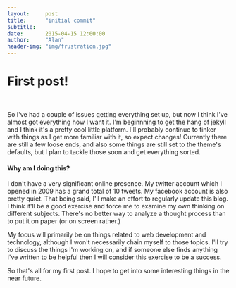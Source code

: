 ```yaml
---
layout:     post
title:      "initial commit"
subtitle:   
date:       2015-04-15 12:00:00
author:     "Alan"
header-img: "img/frustration.jpg"
---
```


<h1>First post!</h1> <br>


<p>So I've had a couple of issues getting everything set up, but now I think I've almost got everything how I want it. I'm beginnning to get the hang of jekyll and I think it's a pretty cool little platform. I'll probably continue to tinker with things as I get more familiar with it, so expect changes! Currently there are still a few loose ends, and also some things are still set to the theme's defaults, but I plan to tackle those soon and get everything sorted.</p>

<h4>Why am I doing this?</h4>

<p>I don't have a very significant online presence. My twitter account which I opened in 2009 has a grand total of 10 tweets. My facebook account is also pretty quiet. That being said, I'll make an effort to regularly update this blog. I think it'll be a good exercise and force me to examine my own thinking on different subjects. There's no better way to analyze a thought process than to put it on paper (or on screen rather.)<p>

<p>My focus will primarily be on things related to web development and technology, although I won't necessarily chain myself to those topics. I'll try to discuss the things I'm working on, and if someone else finds anything I've written to be helpful then I will consider this exercise to be a success.</p>

<p>So that's all for my first post. I hope to get into some interesting things in the near future.</p>

<script>
  (function(i,s,o,g,r,a,m){i['GoogleAnalyticsObject']=r;i[r]=i[r]||function(){
  (i[r].q=i[r].q||[]).push(arguments)},i[r].l=1*new Date();a=s.createElement(o),
  m=s.getElementsByTagName(o)[0];a.async=1;a.src=g;m.parentNode.insertBefore(a,m)
  })(window,document,'script','//www.google-analytics.com/analytics.js','ga');

  ga('create', 'UA-62213278-1', 'auto');
  ga('send', 'pageview');

</script>